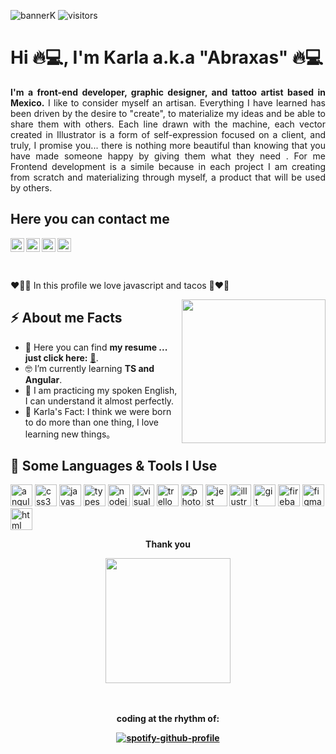 ![bannerK](https://user-images.githubusercontent.com/114018277/215351626-2ab336d9-dc35-4533-9b08-1cd599f70572.png)
![visitors](https://komarev.com/ghpvc/?username=karlaCRM&color=blueviolet)

<h1>Hi 🔥💻, I'm Karla a.k.a "Abraxas" 🔥💻</h1>
<p align="justify"><strong>I'm a front-end developer, graphic designer, and tattoo artist based in Mexico.</strong>
I like to consider myself an artisan. Everything I have learned has been driven by the desire to "create", to materialize my ideas and be able to share them with others.
Each line drawn with the machine, each vector created in Illustrator is a form of self-expression focused on a client, and truly, I promise you... there is nothing more beautiful than knowing that you have made someone happy by giving them what they need .
For me Frontend development is a simile because in each project I am creating from scratch and materializing through myself, a product that will be used by others.</p>
<h2><strong>Here you can contact me </strong></h2>
<p>
 <a href="https://www.linkedin.com/in/karla-cecilia-rm/"><img src="https://cdn.jsdelivr.net/npm/simple-icons@v3/icons/linkedin.svg" alt="LinkedIn Icon" width="22px"></a>
<a href="https://api.whatsapp.com/send?phone=525549514336">
<img align="left" alt="Whatsapp" width="22px" src="https://cdn.jsdelivr.net/npm/simple-icons@v3/icons/whatsapp.svg" />
</a>
<a href="https://www.instagram.com/abraxasturambar/">
  <img align="left" alt="Instagram" width="22px" src="https://cdn.jsdelivr.net/npm/simple-icons@v3/icons/instagram.svg" />
</a>
<a href="mailto:abraxaskrm@gmail.com">
  <img align="left" alt="Gmail" width="22px" src="https://cdn.jsdelivr.net/npm/simple-icons@v3/icons/gmail.svg" />
</a>
</p>
<br>
<p>❤️‍🔥🌮 In this profile we love javascript and tacos  🌮❤️‍🔥</p>
<img align="right" src="https://media.giphy.com/media/pOKrXLf9N5g76/giphy.gif" q width ="230"/>
<h2>⚡️ About me Facts</h2>
<ul>
 <li>📙 Here you can find <strong>my resume ... just click here:</strong> <a href="https://drive.google.com/file/d/17i48hwgL0b3gxMNR2f6hRBRnnJZhVf9E/view?usp=sharing">📝</a>.</li>
<li>🤓 I’m currently learning <strong>TS and Angular</strong>.</li> 
<li>🧐 I am practicing my spoken English, I can understand it almost perfectly.</li>
<li>🤖 Karla's Fact: I think we were born to do more than one thing, I love learning new things。</li>
</ul>

<h2>🚀 Some Languages & Tools I Use</h2>
<p align="left">
<img src="https://cdn.jsdelivr.net/gh/devicons/devicon/icons/angularjs/angularjs-original.svg" alt="angular-js" width="35" height="35" />
<img src="https://cdn.jsdelivr.net/gh/devicons/devicon/icons/css3/css3-original.svg" alt="css3" width="35" height="35" />
<img src="https://cdn.jsdelivr.net/gh/devicons/devicon/icons/javascript/javascript-original.svg" alt="javascript" width="35" height="35" />
<img src="https://cdn.jsdelivr.net/gh/devicons/devicon/icons/typescript/typescript-original.svg" alt="typescript" width="35" height="35" />
<img src="https://cdn.jsdelivr.net/gh/devicons/devicon/icons/nodejs/nodejs-original.svg" alt="nodejs" width="35" height="35" />
<img src="https://cdn.jsdelivr.net/gh/devicons/devicon/icons/visualstudio/visualstudio-plain.svg" alt="visual studio" width="35" height="35" />
<img src="https://cdn.jsdelivr.net/gh/devicons/devicon/icons/trello/trello-plain-wordmark.svg" alt="trello" width="35" height="35" />
<img src="https://cdn.jsdelivr.net/gh/devicons/devicon/icons/photoshop/photoshop-plain.svg" alt="photoshop" width="35" height="35" />
<img src="https://cdn.jsdelivr.net/gh/devicons/devicon/icons/jest/jest-plain.svg" alt="jest" width="35" height="35" />
<img src="https://cdn.jsdelivr.net/gh/devicons/devicon/icons/illustrator/illustrator-plain.svg" alt="illustrator" width="35" height="35" />
<img src="https://cdn.jsdelivr.net/gh/devicons/devicon/icons/git/git-original-wordmark.svg" alt="git" width="35" height="35" />
<img src="https://cdn.jsdelivr.net/gh/devicons/devicon/icons/firebase/firebase-plain-wordmark.svg" alt="firebase" width="35" height="35" />
<img src="https://cdn.jsdelivr.net/gh/devicons/devicon/icons/figma/figma-original.svg" alt="figma" width="35" height="35" />
<img src="https://cdn.jsdelivr.net/gh/devicons/devicon/icons/html5/html5-original.svg" alt="html" width="35" height="35" />
</p>

<div align="center">
 <p><strong> Thank you <strong> </p>
<img align="center" src="https://media.giphy.com/media/DhstvI3zZ598Nb1rFf/giphy-downsized.gif" q width ="200"/>
</div>
  <br><br>
  <div align="center">
 <p align="center"><strong>coding at the rhythm of: </strong></p>

 [![spotify-github-profile](https://spotify-github-profile.vercel.app/api/view?uid=22bejyzlj7mjg5gdkay5mkovi&cover_image=true&theme=natemoo-re&show_offline=false&background_color=121212&bar_color=53b14f&bar_color_cover=false)](https://github.com/kittinan/spotify-github-profile)
   
 </div>
